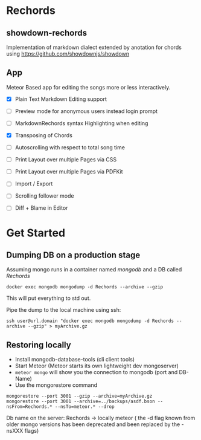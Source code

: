 # Rechords
## showdown-rechords
Implementation of markdown dialect extended by anotation for chords using https://github.com/showdownjs/showdown
 
## App
Meteor Based app for editing the songs more or less interactively. 

- [x] Plain Text Markdown Editing support
- [ ] Preview mode for anonymous users instead login prompt
- [ ] MarkdownRechords syntax Highlighting when editing
- [x] Transposing of Chords
- [ ] Autoscrolling with respect to total song time
- [ ] Print Layout over multiple Pages via CSS
- [ ] Print Layout over multiple Pages via PDFKit
- [ ] Import / Export
- [ ] Scrolling follower mode
- [ ] Diff + Blame in Editor


# Get Started

## Dumping DB on a production stage

Assuming mongo runs in a container named _mongodb_ and a DB called _Rechords_

```docker exec mongodb mongodump -d Rechords --archive --gzip```

This will put everything to std out.

Pipe the dump to the local machine using ssh:

```ssh user@url.domain "docker exec mongodb mongodump -d Rechords --archive --gzip" > myArchive.gz```

## Restoring locally

* Install mongodb-database-tools (cli client tools)
* Start Meteor (Meteor starts its own lightweight dev mongoserver)
* `meteor mongo` will show you the connection to mongodb (port and DB-Name)
* Use the mongorestore command
```
mongorestore --port 3001 --gzip --archive=myArchive.gz 
mongorestore --port 3001 --archive=../backups/asdf.bson --nsFrom=Rechords.* --nsTo=meteor.* --drop
```
Db name on the server: Rechords -> locally meteor
( the -d flag known from older mongo versions has been deprecated and been replaced by the -nsXXX flags)





